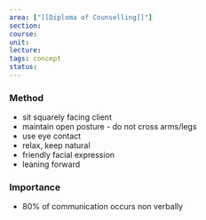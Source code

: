 ```yaml
---
area: ["[[Diploma of Counselling]]"]
section: 
course: 
unit: 
lecture: 
tags: concept
status:
---
```



### Method
- sit squarely facing client
- maintain open posture - do not cross arms/legs
- use eye contact
- relax, keep natural
- friendly facial expression
- leaning forward
### Importance
- 80% of communication occurs non verbally